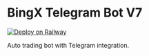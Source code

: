 # BingX Telegram Bot V7

[![Deploy on Railway](https://railway.app/button.svg)](https://railway.app/new)

Auto trading bot with Telegram integration.
